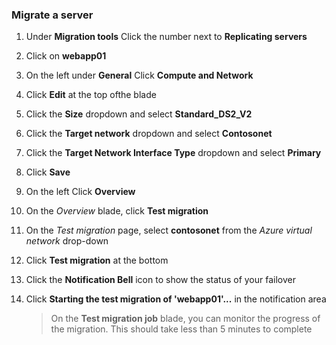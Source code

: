
### Migrate a server
1. Under **Migration tools** Click the number next to **Replicating servers**
1. Click on **webapp01**
1. On the left under **General** Click **Compute and Network**
1. Click **Edit** at the top ofthe blade
1. Click the **Size** dropdown and select **Standard_DS2_V2**
1. Click the **Target network** dropdown and select **Contosonet**
1. Click the **Target Network Interface Type** dropdown and select **Primary**
1. Click **Save**
1. On the left Click **Overview**
1. On the *Overview* blade, click **Test migration**
1. On the *Test migration* page, select **contosonet** from the *Azure virtual network* drop-down
1. Click **Test migration** at the bottom
1. Click the **Notification Bell** icon to show the status of your failover
1. Click **Starting the test migration of 'webapp01'...** in the notification area

	>On the **Test migration job** blade, you can monitor the progress of the migration. This should take less than 5 minutes to complete 
